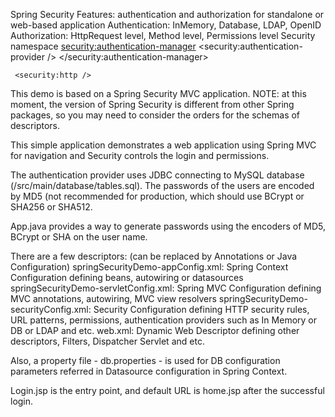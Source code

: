 Spring Security
  Features: authentication and authorization for standalone or web-based application
    Authentication: InMemory, Database, LDAP, OpenID
	Authorization: HttpRequest level, Method level, Permissions level
  Security namespace
     <security:authentication-manager>
	   <security:authentication-provider />
	 </security:authentication-manager>
	   
	 <security:http />

This demo is based on a Spring Security MVC application.
NOTE: at this moment, the version of Spring Security is different from other Spring packages, so you may need to consider the orders for the schemas of descriptors.

This simple application demonstrates a web application using Spring MVC for navigation and Security controls the login and permissions.

The authentication provider uses JDBC connecting to MySQL database (/src/main/database/tables.sql).
The passwords of the users are encoded by MD5 (not recommended for production, which should use BCrypt or SHA256 or SHA512.

App.java provides a way to generate passwords using the encoders of MD5, BCrypt or SHA on the user name.

There are a few descriptors: (can be replaced by Annotations or Java Configuration)
 springSecurityDemo-appConfig.xml: Spring Context Configuration defining beans, autowiring or datasources 
 springSecurityDemo-servletConfig.xml: Spring MVC Configuration defining MVC annotations, autowiring, MVC view resolvers
 springSecurityDemo-securityConfig.xml: Security Configuration defining HTTP security rules, URL patterns, permissions, authentication providers such as In Memory or DB or LDAP and etc.
 web.xml: Dynamic Web Descriptor defining other descriptors, Filters, Dispatcher Servlet and etc.

Also, a property file - db.properties - is used for DB configuration parameters referred in Datasource configuration in Spring Context.

Login.jsp is the entry point, and default URL is home.jsp after the successful login. 